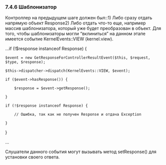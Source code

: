 ### 7.4.6 Шаблонизатор

Контроллер на предыдущем шаге должен был::1) Либо сразу отдать напрямую объект Response2) Либо отдать что-то еще, например массив шаблонизатора, который уже будет преобразован в объект. Для того, чтобы шаблонизаторы могли “вклиниться” на данном этапе имеется событие KernelEvents::VIEW (kernel.view).

...if (!$response instanceof Response) {

    $event = new GetResponseForControllerResultEvent($this, $request, $type, $response);

    $this->dispatcher->dispatch(KernelEvents::VIEW, $event);

    if ($event->hasResponse()) {

        $response = $event->getResponse();

    }

    if (!$response instanceof Response) {

        // Ошибка, так как не получен Response и отдача Exception

    }

 }

...

Слушатели данного события могут вызывать метод setResponse() для установки своего ответа.